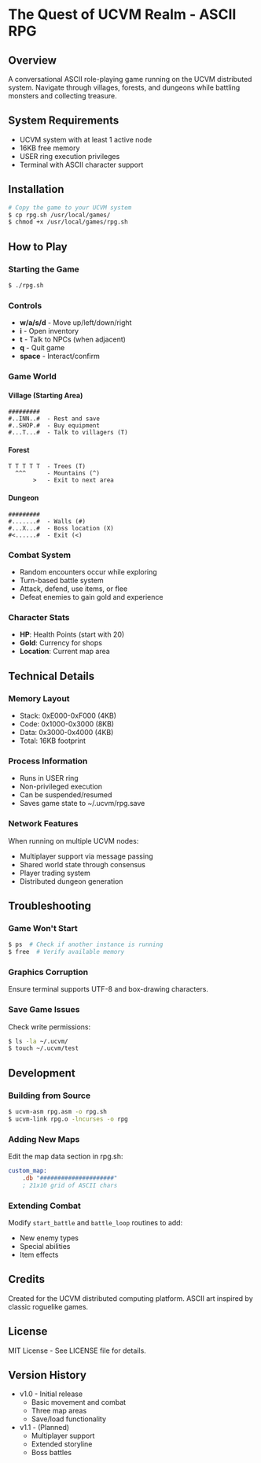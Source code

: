# The Quest of UCVM Realm - ASCII RPG

## Overview
A conversational ASCII role-playing game running on the UCVM distributed system. Navigate through villages, forests, and dungeons while battling monsters and collecting treasure.

## System Requirements
- UCVM system with at least 1 active node
- 16KB free memory
- USER ring execution privileges
- Terminal with ASCII character support

## Installation
```bash
# Copy the game to your UCVM system
$ cp rpg.sh /usr/local/games/
$ chmod +x /usr/local/games/rpg.sh
```

## How to Play

### Starting the Game
```bash
$ ./rpg.sh
```

### Controls
- **w/a/s/d** - Move up/left/down/right
- **i** - Open inventory
- **t** - Talk to NPCs (when adjacent)
- **q** - Quit game
- **space** - Interact/confirm

### Game World

#### Village (Starting Area)
```
#########
#..INN..#  - Rest and save
#..SHOP.#  - Buy equipment
#...T...#  - Talk to villagers (T)
```

#### Forest
```
T T T T T  - Trees (T)
  ^^^      - Mountains (^)
       >   - Exit to next area
```

#### Dungeon
```
#########
#.......#  - Walls (#)
#...X...#  - Boss location (X)
#<......#  - Exit (<)
```

### Combat System
- Random encounters occur while exploring
- Turn-based battle system
- Attack, defend, use items, or flee
- Defeat enemies to gain gold and experience

### Character Stats
- **HP**: Health Points (start with 20)
- **Gold**: Currency for shops
- **Location**: Current map area

## Technical Details

### Memory Layout
- Stack: 0xE000-0xF000 (4KB)
- Code: 0x1000-0x3000 (8KB)
- Data: 0x3000-0x4000 (4KB)
- Total: 16KB footprint

### Process Information
- Runs in USER ring
- Non-privileged execution
- Can be suspended/resumed
- Saves game state to ~/.ucvm/rpg.save

### Network Features
When running on multiple UCVM nodes:
- Multiplayer support via message passing
- Shared world state through consensus
- Player trading system
- Distributed dungeon generation

## Troubleshooting

### Game Won't Start
```bash
$ ps  # Check if another instance is running
$ free  # Verify available memory
```

### Graphics Corruption
Ensure terminal supports UTF-8 and box-drawing characters.

### Save Game Issues
Check write permissions:
```bash
$ ls -la ~/.ucvm/
$ touch ~/.ucvm/test
```

## Development

### Building from Source
```bash
$ ucvm-asm rpg.asm -o rpg.sh
$ ucvm-link rpg.o -lncurses -o rpg
```

### Adding New Maps
Edit the map data section in rpg.sh:
```asm
custom_map:
    .db "#####################"
    ; 21x10 grid of ASCII chars
```

### Extending Combat
Modify `start_battle` and `battle_loop` routines to add:
- New enemy types
- Special abilities
- Item effects

## Credits
Created for the UCVM distributed computing platform.
ASCII art inspired by classic roguelike games.

## License
MIT License - See LICENSE file for details.

## Version History
- v1.0 - Initial release
  - Basic movement and combat
  - Three map areas
  - Save/load functionality
- v1.1 - (Planned)
  - Multiplayer support
  - Extended storyline
  - Boss battles